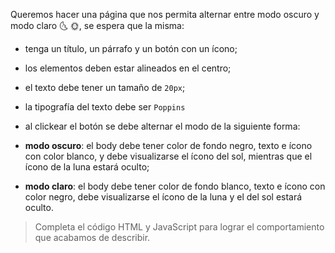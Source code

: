 Queremos hacer una página que nos permita alternar entre modo oscuro y modo claro :last_quarter_moon_with_face: :sun_with_face:, se espera que la misma:

- tenga un título, un párrafo y un botón con un ícono;
- los elementos deben estar alineados en el centro;
- el texto debe tener un tamaño de `20px`;
- la tipografía del texto debe ser `Poppins`
- al clickear el botón se debe alternar el modo de la siguiente forma: 

- **modo oscuro**: el body debe tener color de fondo negro, texto e ícono con color blanco, y debe visualizarse el ícono del sol, mientras que el ícono de la luna estará oculto;
- **modo claro**: el body debe tener color de fondo blanco, texto e ícono con color negro, debe visualizarse el ícono de la luna y el del sol estará oculto.

> Completa el código HTML y JavaScript para lograr el comportamiento que acabamos de describir.